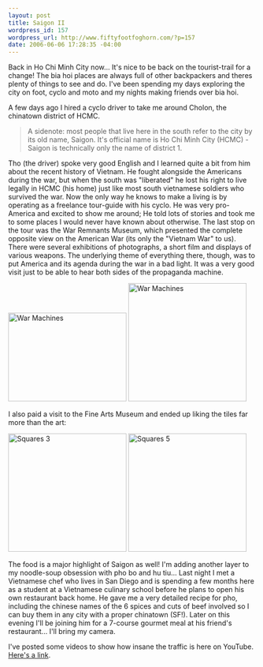 ```yaml
--- 
layout: post
title: Saigon II
wordpress_id: 157
wordpress_url: http://www.fiftyfootfoghorn.com/?p=157
date: 2006-06-06 17:28:35 -04:00
---
```

Back in Ho Chi Minh City now... It's nice to be back on the tourist-trail for a change! The bia hoi places are always full of other backpackers and theres plenty of things to see and do. I've been spending my days exploring the city on foot, cyclo and moto and my nights making friends over bia hoi.

A few days ago I hired a cyclo driver to take me around Cholon, the chinatown district of HCMC.

<blockquote>A  sidenote: most people that live here in the south refer to the city by its old name, Saigon. It's official name is Ho Chi Minh City (HCMC) - Saigon is technically only the name of district 1.</blockquote>

Tho (the driver) spoke very good English and I learned quite a bit from him about the recent history of Vietnam. He fought alongside the Americans during the war, but when the south was "liberated" he lost his right to live legally in HCMC (his home) just like most south vietnamese soldiers who survived the war. Now the only way he knows to make a living is by operating as a freelance tour-guide with his cyclo. He was very pro-America and excited to show me around; He told lots of stories and took me to some places I would never have known about otherwise. The last stop on the tour was the War Remnants Museum, which presented the complete opposite view on the American War (its only the "Vietnam War" to us). There were several exhibitions of photographs, a short film and displays of various weapons. The underlying theme of everything there, though, was to put America and its agenda during the war in a bad light. It was a very good visit just to be able to hear both sides of the propaganda machine.

<a href="http://flickr.com/photos/fiftyfeet/160741877"><img src="http://static.flickr.com/50/160741877_5a906f6510_m.jpg" width="240" height="180" alt="War Machines" border="0" /></a> <a href="http://flickr.com/photos/fiftyfeet/160741287"><img src="http://static.flickr.com/70/160741287_49affd5308_m.jpg" width="240" height="240" alt="War Machines" border="0" /></a>

I also paid a visit to the Fine Arts Museum and ended up liking the tiles far more than the art:

<a href="http://flickr.com/photos/fiftyfeet/158528768"><img src="http://static.flickr.com/77/158528768_805a2b4824_m.jpg" width="240" height="240" alt="Squares 3" border="0" /></a> <a href="http://flickr.com/photos/fiftyfeet/158530189"><img src="http://static.flickr.com/69/158530189_267f4d1460_m.jpg" width="240" height="240" alt="Squares 5" border="0" /></a> 

The food is a major highlight of Saigon as well! I'm adding another layer to my noodle-soup obsession with pho bo and hu tiu... Last night I met a Vietnamese chef who lives in San Diego and is spending a few months here as a student at a Vietnamese culinary school before he plans to open his own restaurant back home. He gave me a very detailed recipe for pho, including the chinese names of the 6 spices and cuts of beef involved so I can buy them in any city with a proper chinatown (SF!). Later on this evening I'll be joining him for a 7-course gourmet meal at his friend's restaurant... I'll bring my camera.

I've posted some videos to show how insane the traffic is here on YouTube. <a href="http://youtube.com/profile_videos?user=jordan0">Here's a link</a>.
